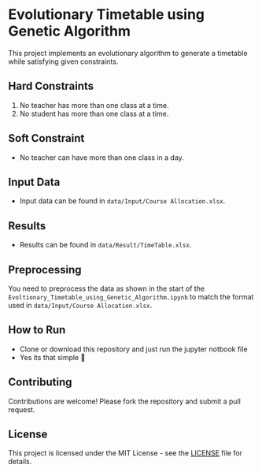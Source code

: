 # Evolutionary Timetable using Genetic Algorithm

This project implements an evolutionary algorithm to generate a timetable while satisfying given constraints.

## Hard Constraints
1. No teacher has more than one class at a time.
2. No student has more than one class at a time.

## Soft Constraint
- No teacher can have more than one class in a day.

## Input Data
- Input data can be found in `data/Input/Course Allocation.xlsx`.

## Results
- Results can be found in `data/Result/TimeTable.xlsx`.

## Preprocessing
You need to preprocess the data as shown in the start of the `Evoltionary_Timetable_using_Genetic_Algorithm.ipynb` to match the format used in `data/Input/Course Allocation.xlsx`.

## How to Run
- Clone or download this repository and just run the jupyter notbook file
- Yes its that simple 🧁
  
## Contributing

Contributions are welcome! Please fork the repository and submit a pull request.

## License
This project is licensed under the MIT License - see the [LICENSE](LICENSE) file for details.
